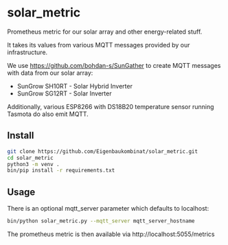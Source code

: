 # solar_metric
Prometheus metric for our solar array and other energy-related stuff.

It takes its values from various MQTT messages provided by our infrastructure.

We use https://github.com/bohdan-s/SunGather to create MQTT messages with data from our solar array: 
  * SunGrow SH10RT - Solar Hybrid Inverter
  * SunGrow SG12RT - Solar Inverter

Additionally, various ESP8266 with DS18B20 temperature sensor running Tasmota do also emit MQTT.

## Install

```bash
git clone https://github.com/Eigenbaukombinat/solar_metric.git
cd solar_metric
python3 -m venv .
bin/pip install -r requirements.txt
```

## Usage

There is an optional mqtt_server parameter which defaults to localhost:

```bash
bin/python solar_metric.py --mqtt_server mqtt_server_hostname
```

The prometheus metric is then available via http://localhost:5055/metrics
